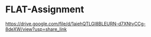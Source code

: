 # FLAT-Assignment

https://drive.google.com/file/d/1aiehQTLGI8BLEURN-d7XNtyCCg-8deXW/view?usp=share_link
